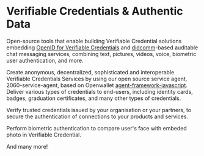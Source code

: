 # Verifiable Credentials & Authentic Data

Open-source tools that enable building Verifiable Credential solutions embedding [OpenID for Verifiable Credentials](https://openid.net/sg/openid4vc/) and [didcomm](https://github.com/decentralized-identity/didcomm-messaging)-based auditable chat messaging services, combining text, pictures, videos, voice, biometric user authentication, and more.

Create anonymous, decentralized, sophisticated and interoperable Verifiable Credentials Services by using our open source service agent, 2060-service-agent, based on Openwallet [agent-framework-javascript](https://github.com/openwallet-foundation/agent-framework-javascript).
Deliver various types of credentials to end-users, including identity cards, badges, graduation certificates, and many other types of credentials.

Verify trusted credentials issued by your organisation or your partners, to secure the authentication of connections to your products and services.

Perform biometric authentication to compare user's face with embeded photo in Verifiable Credential.

And many more!
